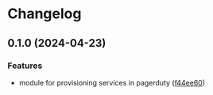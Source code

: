 # Changelog

## 0.1.0 (2024-04-23)


### Features

* module for provisioning services in pagerduty ([f44ee60](https://github.com/entur/terraform-incident-response-service/commit/f44ee604a8b3a0631d9d8087e42fa9215ddfed13))
